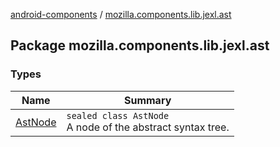 [android-components](../index.md) / [mozilla.components.lib.jexl.ast](./index.md)

## Package mozilla.components.lib.jexl.ast

### Types

| Name | Summary |
|---|---|
| [AstNode](-ast-node/index.md) | `sealed class AstNode`<br>A node of the abstract syntax tree. |
